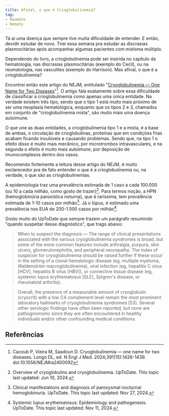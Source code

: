 ```yaml
---
title: Afinal, o que é Crioglobulinemia?
tag:
- Reumato
- Hemato
---
```


Tá aí uma doença que sempre tive muita dificuldade de entender. E então, devidir estudar de novo. Tirei essa semana pra estudar as discrasias plasmocitárias após acompanhar algumas pacientes com mieloma múltiplo.

Dependendo do livro, a crioglobulinemia pode ser insirida no capítulo da hematologia, nas discrasias plasmocitárias (exemplo do Cecil), ou na reumatologia, nas vasculites (exemplo do Harrison). Mas afinal, o que é a crioglobulinemia?

Encontrei então este artigo do NEJM, entitulado "[Cryoglobulinemia — One Name for Two Diseases](https://www.nejm.org/doi/abs/10.1056/NEJMra2400092)"[^NEJM]. O artigo fala exatamente sobre essa dificuldade de classificar a crioglobulinemia como apenas uma única entidade. Na verdade existem três tipo, sendo que o tipo 1 está muito mais próximo de ser uma neoplasia hematológica, enquanto que os tipos 2 e 3, chamados em conjunto de "crioglobulinemia mista", são muito mais uma doença autoimune.

O que une as duas entidades, a crioglobulinemia tipo 1 e a mista, é a base de ambas, o circulação de crioglobulinas, proteínas que em condições frias acabam ficando insulúveis e causando problemas. Sendo que, na tipo 1 o efeito disso é muito mais mecânico, por microtrombos intravasculares, e na segunda o efeito é muito mais autoimune, por deposição de imunocomplexos dentro dos vasos.

Recomendo fortemente a leitura desse artigo do NEJM, é muito exclarecedor pra de fato entender o que é a crioglobulinemia ou, na verdade, o que são as crioglobulinemias.

A epidemiologia traz uma prevalência estimada de 1 caso a cada 100.000 (ou 10 a cada milhão, como gosto de trazer)[^UTD-crio]. Para termos noção, a HPN (hemoglobinúria paroxística noturna), que é raríssima, tem prevalência estimada de 1-10 casos por milhão[^UTD-HPN]. Já o lúpus, é estimado uma prevalência nos EUA de 200-1.500 casos por milhão[^UTD-LES].

Gosto muito do UpToDate que sempre trazem um parágrafo resumindo "quando suspeitar desse diagnóstico", que trago abaixo:

> When to suspect the diagnosis — The range of clinical presentations associated with the various cryoglobulinemia syndromes is broad, but some of the more common features include arthralgia, purpura, skin ulcers, glomerulonephritis, and peripheral neuropathy. The index of suspicion for cryoglobulinemia should be raised further if these occur in the setting of a clonal hematologic disease (eg, multiple myeloma, Waldenström macroglobulinemia), viral infection (eg, hepatitis C virus [HCV], hepatitis B virus [HBV]), or connective tissue disease (eg, systemic lupus erythematosus [SLE], Sjögren's disease, or rheumatoid arthritis).

> Overall, the presence of a measurable amount of cryoglobulin (cryocrit) with a low C4 complement level remain the most prominent laboratory hallmarks of cryoglobulinemia syndromes [53]. Several other serologic findings have often been reported, but none are pathognomonic since they are often encountered in healthy individuals and/or other confounding medical conditions.

## Referências

[^NEJM]: Cacoub P, Vieira M, Saadoun D. Cryoglobulinemia — one name for two diseases. Longo DL, ed. N Engl J Med. 2024;391(15):1426-1439. doi:10.1056/NEJMra2400092

[^UTD-HPN]: Clinical manifestations and diagnosis of paroxysmal nocturnal hemoglobinuria. UpToDate. This topic last updated: Nov 27, 2024.

[^UTD-crio]: Overview of cryoglobulins and cryoglobulinemia. UpToDate. This topic last updated: Jun 10, 2024.

[^UTD-LES]: Systemic lupus erythematosus: Epidemiology and pathogenesis. UpToDate. This topic last updated: Nov 11, 2024.